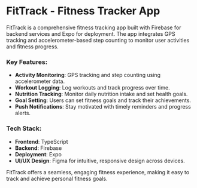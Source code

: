 # FitTrack - Fitness Tracker App

FitTrack is a comprehensive fitness tracking app built with Firebase for backend services and Expo for deployment. The app integrates GPS tracking and accelerometer-based step counting to monitor user activities and fitness progress.

### Key Features:
- **Activity Monitoring**: GPS tracking and step counting using accelerometer data.
- **Workout Logging**: Log workouts and track progress over time.
- **Nutrition Tracking**: Monitor daily nutrition intake and set health goals.
- **Goal Setting**: Users can set fitness goals and track their achievements.
- **Push Notifications**: Stay motivated with timely reminders and progress alerts.

### Tech Stack:
- **Frontend**: TypeScript
- **Backend**: Firebase
- **Deployment**: Expo
- **UI/UX Design**: Figma for intuitive, responsive design across devices.

FitTrack offers a seamless, engaging fitness experience, making it easy to track and achieve personal fitness goals.
